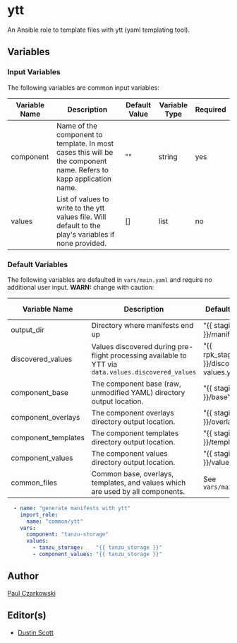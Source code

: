 # ytt

An Ansible role to template files with ytt (yaml templating tool).

## Variables

### Input Variables

The following variables are common input variables:

| Variable Name | Description | Default Value | Variable Type | Required |
| --- | --- | --- | --- | --- |
| component | Name of the component to template.  In most cases this will be the component name.  Refers to kapp application name. | "" | string | yes |
| values | List of values to write to the ytt values file. Will default to the play's variables if none provided. | [] | list | no |

### Default Variables

The following variables are defaulted in `vars/main.yaml` and require no additional user input.  **WARN:** change with caution:

| Variable Name | Description | Default Value | Variable Type | Required |
| --- | --- | --- | --- | --- |
| output_dir | Directory where manifests end up | "{{ staging_dir }}/manifests" | string (path) | no |
| discovered_values | Values discovered during pre-flight processing available to YTT via `data.values.discovered_values` | "{{ rpk_staging_dir }}/discovered-values.yaml" | string (path) | no |
| component_base | The component base (raw, unmodified YAML) directory output location. | "{{ staging_dir }}/base" | string (path) | no |
| component_overlays | The component overlays directory output location. | "{{ staging_dir }}/overlays" | string (path) | no |
| component_templates | The component templates directory output location. | "{{ staging_dir }}/templates" | string (path) | no |
| component_values | The component values directory output location. | "{{ staging_dir }}/values" | string (path) | no |
| common_files | Common base, overlays, templates, and values which are used by all components. | See `vars/main.yaml` | list | no |

```yaml
  - name: "generate manifests with ytt"
    import_role:
      name: "common/ytt"
    vars:
      component: "tanzu-storage"
      values:
        - tanzu_storage:    "{{ tanzu_storage }}"
        - component_values: "{{ tanzu_storage }}"
```


## Author

[Paul Czarkowski](mailto:pczarkowski@vmware.com)

## Editor(s)

- [Dustin Scott](@mailto:sdustin@vmware.com)

